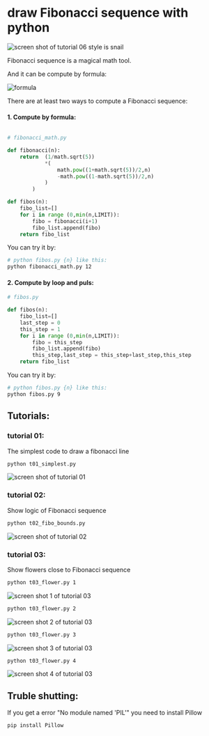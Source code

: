# draw Fibonacci sequence with python

![screen shot of tutorial 06 style is  snail](screen_capture/t02.png)

Fibonacci sequence is a magical math tool. 

And it can be compute by formula:

![formula](screen_capture/fibonacci_formula.png)

There are at least two ways to compute a Fibonacci sequence:

#### 1. Compute by formula:

```python

# fibonacci_math.py

def fibonacci(n):
    return  (1/math.sqrt(5))
            *(
                math.pow((1+math.sqrt(5))/2,n)
                -math.pow((1-math.sqrt(5))/2,n)
            )
        )

def fibos(n):
    fibo_list=[]
    for i in range (0,min(n,LIMIT)):
        fibo = fibonacci(i+1)
        fibo_list.append(fibo)
    return fibo_list
```

You can try it by:
```bash
# python fibos.py {n} like this:
python fibonacci_math.py 12
```
#### 2. Compute by loop and puls:

```python
# fibos.py

def fibos(n):
    fibo_list=[]
    last_step = 0
    this_step = 1
    for i in range (0,min(n,LIMIT)):
        fibo = this_step
        fibo_list.append(fibo)
        this_step,last_step = this_step+last_step,this_step
    return fibo_list

```
You can try it by:
```bash
# python fibos.py {n} like this:
python fibos.py 9
```

## Tutorials:

### tutorial 01:

The simplest code to draw a fibonacci line

```bash
python t01_simplest.py
```
![screen shot of tutorial 01](screen_capture/t01.png)

### tutorial 02:

Show logic of Fibonacci sequence

```bash
python t02_fibo_bounds.py
```
![screen shot of tutorial 02](screen_capture/t02.png)

### tutorial 03:

Show flowers close to Fibonacci sequence

```bash
python t03_flower.py 1
```
![screen shot 1 of tutorial 03](screen_capture/t03_lines1.png)


```bash
python t03_flower.py 2
```
![screen shot 2 of tutorial 03](screen_capture/t03_lines2.png)

```bash
python t03_flower.py 3
```
![screen shot 3 of tutorial 03](screen_capture/t03_lines3.png)


```bash
python t03_flower.py 4
```
![screen shot 4 of tutorial 03](screen_capture/t03_lines4.png)
## Truble shutting:

If you get a error "No module named 'PIL'"
you need to install Pillow

```bash
pip install Pillow
```
